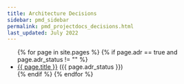 ```yaml
---
title: Architecture Decisions
sidebar: pmd_sidebar
permalink: pmd_projectdocs_decisions.html
last_updated: July 2022
---
```


<ul>
{% for page in site.pages %}
    {% if page.adr == true and page.adr_status != "" %}
        <li><a href="{{ page.permalink }}">{{ page.title }}</a> ({{ page.adr_status }})</li>
    {% endif %}
{% endfor %}
</ul>
